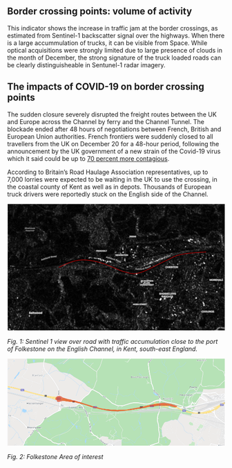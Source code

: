 ## Border crossing points: volume of activity

This indicator shows the increase in traffic jam at the border crossings, as estimated from Sentinel-1 backscatter signal over the highways. 
When there is a large accummulation of trucks, it can be visible from Space. While optical acquisitions were strongly limited due to large presence of clouds in the month of December, the strong signature of the truck loaded roads can be clearly distinguisheable in Sentunel-1 radar imagery.


## The impacts of COVID-19 on border crossing points

The sudden closure severely disrupted the freight routes between the UK and Europe across the Channel by ferry and the Channel Tunnel. The blockade ended after 48 hours of negotiations between French, British and European Union authorities. French frontiers were suddenly closed to all travellers from the UK on December 20 for a 48-hour period, following the announcement by the UK government of a new strain of the Covid-19 virus which it said could be up to [70 percent more contagious](https://www.ft.com/content/40d57a2b-ce51-4000-8526-f366ef4c95e9).

According to Britain’s Road Haulage Association representatives, up to 7,000 lorries were expected to be waiting in the UK to use the crossing, in the coastal county of Kent as well as in depots. Thousands of European truck drivers were reportedly stuck on the English side of the Channel.

![](https://raw.githubusercontent.com/eurodatacube/eodash-assets/main/collections/E12b_cruises_impact/E12b-fig1.png)

*Fig. 1: Sentinel 1 view over road with traffic accumulation close to the port of Folkestone on the English Channel, in Kent, south-east England.*

![](https://raw.githubusercontent.com/eurodatacube/eodash-assets/main/collections/E12b_cruises_impact/E12b-fig2.png)

*Fig. 2: Folkestone Area of interest*






